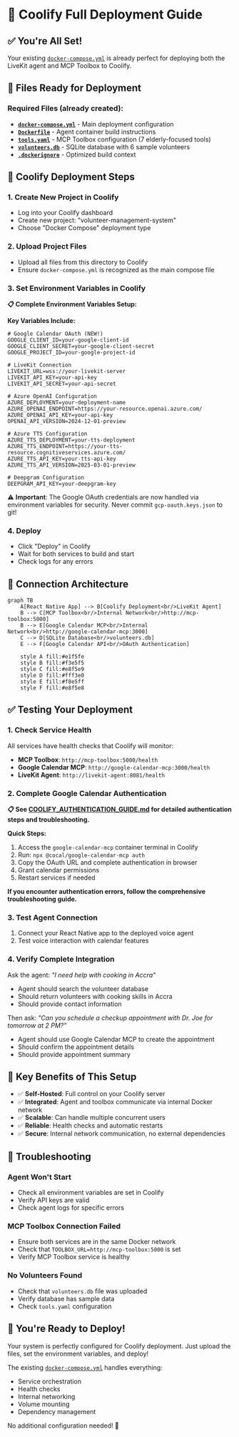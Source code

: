 # 🚀 Coolify Full Deployment Guide

## ✅ You're All Set!

Your existing [`docker-compose.yml`](docker-compose.yml) is already perfect for deploying both the LiveKit agent and MCP Toolbox to Coolify.

## 📁 Files Ready for Deployment

### Required Files (already created):
- **[`docker-compose.yml`](docker-compose.yml)** - Main deployment configuration
- **[`Dockerfile`](Dockerfile)** - Agent container build instructions  
- **[`tools.yaml`](tools.yaml)** - MCP Toolbox configuration (7 elderly-focused tools)
- **[`volunteers.db`](volunteers.db)** - SQLite database with 6 sample volunteers
- **[`.dockerignore`](.dockerignore)** - Optimized build context

## 🔧 Coolify Deployment Steps

### 1. Create New Project in Coolify
- Log into your Coolify dashboard
- Create new project: "volunteer-management-system"
- Choose "Docker Compose" deployment type

### 2. Upload Project Files
- Upload all files from this directory to Coolify
- Ensure `docker-compose.yml` is recognized as the main compose file

### 3. Set Environment Variables in Coolify

**📋 Complete Environment Variables Setup:**

**Key Variables Include:**
```env
# Google Calendar OAuth (NEW!)
GOOGLE_CLIENT_ID=your-google-client-id
GOOGLE_CLIENT_SECRET=your-google-client-secret
GOOGLE_PROJECT_ID=your-google-project-id

# LiveKit Connection
LIVEKIT_URL=wss://your-livekit-server
LIVEKIT_API_KEY=your-api-key
LIVEKIT_API_SECRET=your-api-secret

# Azure OpenAI Configuration
AZURE_DEPLOYMENT=your-deployment-name
AZURE_OPENAI_ENDPOINT=https://your-resource.openai.azure.com/
AZURE_OPENAI_API_KEY=your-api-key
OPENAI_API_VERSION=2024-12-01-preview

# Azure TTS Configuration
AZURE_TTS_DEPLOYMENT=your-tts-deployment
AZURE_TTS_ENDPOINT=https://your-tts-resource.cognitiveservices.azure.com/
AZURE_TTS_API_KEY=your-tts-api-key
AZURE_TTS_API_VERSION=2025-03-01-preview

# Deepgram Configuration
DEEPGRAM_API_KEY=your-deepgram-key
```

⚠️ **Important**: The Google OAuth credentials are now handled via environment variables for security. Never commit `gcp-oauth.keys.json` to git!

### 4. Deploy
- Click "Deploy" in Coolify
- Wait for both services to build and start
- Check logs for any errors

## 🔗 Connection Architecture

```mermaid
graph TB
    A[React Native App] --> B[Coolify Deployment<br/>LiveKit Agent]
    B --> C[MCP Toolbox<br/>Internal Network<br/>http://mcp-toolbox:5000]
    B --> E[Google Calendar MCP<br/>Internal Network<br/>http://google-calendar-mcp:3000]
    C --> D[SQLite Database<br/>volunteers.db]
    E --> F[Google Calendar API<br/>OAuth Authentication]
    
    style A fill:#e1f5fe
    style B fill:#f3e5f5
    style C fill:#e8f5e9
    style D fill:#fff3e0
    style E fill:#f8e5ff
    style F fill:#e8f5e8
```

## ✅ Testing Your Deployment

### 1. Check Service Health
All services have health checks that Coolify will monitor:
- **MCP Toolbox**: `http://mcp-toolbox:5000/health`
- **Google Calendar MCP**: `http://google-calendar-mcp:3000/health`
- **LiveKit Agent**: `http://livekit-agent:8081/health`

### 2. Complete Google Calendar Authentication

**📋 See [COOLIFY_AUTHENTICATION_GUIDE.md](COOLIFY_AUTHENTICATION_GUIDE.md) for detailed authentication steps and troubleshooting.**

**Quick Steps:**
1. Access the `google-calendar-mcp` container terminal in Coolify
2. Run: `npx @cocal/google-calendar-mcp auth`
3. Copy the OAuth URL and complete authentication in browser
4. Grant calendar permissions
5. Restart services if needed

**If you encounter authentication errors, follow the comprehensive troubleshooting guide.**

### 3. Test Agent Connection
1. Connect your React Native app to the deployed voice agent
2. Test voice interaction with calendar features

### 4. Verify Complete Integration
Ask the agent: *"I need help with cooking in Accra"*
- Agent should search the volunteer database
- Should return volunteers with cooking skills in Accra
- Should provide contact information

Then ask: *"Can you schedule a checkup appointment with Dr. Joe for tomorrow at 2 PM?"*
- Agent should use Google Calendar MCP to create the appointment
- Should confirm the appointment details
- Should provide appointment summary

## 🎯 Key Benefits of This Setup

- ✅ **Self-Hosted**: Full control on your Coolify server
- ✅ **Integrated**: Agent and toolbox communicate via internal Docker network
- ✅ **Scalable**: Can handle multiple concurrent users
- ✅ **Reliable**: Health checks and automatic restarts
- ✅ **Secure**: Internal network communication, no external dependencies

## 🐛 Troubleshooting

### Agent Won't Start
- Check all environment variables are set in Coolify
- Verify API keys are valid
- Check agent logs for specific errors

### MCP Toolbox Connection Failed
- Ensure both services are in the same Docker network
- Check that `TOOLBOX_URL=http://mcp-toolbox:5000` is set
- Verify MCP Toolbox service is healthy

### No Volunteers Found
- Check that `volunteers.db` file was uploaded
- Verify database has sample data
- Check `tools.yaml` configuration

## 🚀 You're Ready to Deploy!

Your system is perfectly configured for Coolify deployment. Just upload the files, set the environment variables, and deploy!

The existing [`docker-compose.yml`](docker-compose.yml) handles everything:
- Service orchestration
- Health checks  
- Internal networking
- Volume mounting
- Dependency management

No additional configuration needed! 🎉